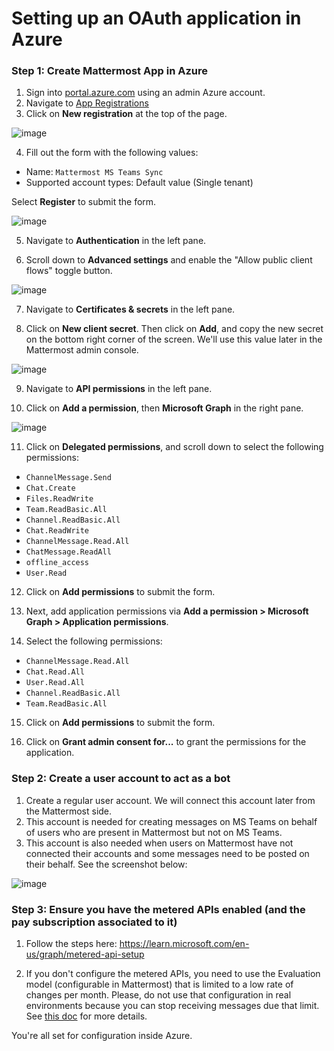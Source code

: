 # Setting up an OAuth application in Azure

### Step 1: Create Mattermost App in Azure

1. Sign into [portal.azure.com](https://portal.azure.com) using an admin Azure account.
2. Navigate to [App Registrations](https://portal.azure.com/#blade/Microsoft_AAD_IAM/ActiveDirectoryMenuBlade/RegisteredApps)
3. Click on **New registration** at the top of the page.

![image](https://user-images.githubusercontent.com/6913320/76347903-be67f580-62dd-11ea-829e-236dd45865a8.png)

4. Fill out the form with the following values:

- Name: `Mattermost MS Teams Sync`
- Supported account types: Default value (Single tenant)

Select **Register** to submit the form.

![image](https://user-images.githubusercontent.com/77336594/226331343-18b8341b-603a-4cd1-b2fa-81b7573938e4.png)

5. Navigate to **Authentication** in the left pane.

6. Scroll down to **Advanced settings** and enable the "Allow public client flows" toggle button.

![image](https://user-images.githubusercontent.com/77336594/226343720-83e95945-31b8-4ff6-8de5-4fe90904adaa.png)

7. Navigate to **Certificates & secrets** in the left pane.

8. Click on **New client secret**. Then click on **Add**, and copy the new secret on the bottom right corner of the screen. We'll use this value later in the Mattermost admin console.

![image](https://user-images.githubusercontent.com/77336594/226332268-93b8fa85-ba5b-4fcc-938b-ca8d642b8521.png)

9. Navigate to **API permissions** in the left pane.

10. Click on **Add a permission**, then **Microsoft Graph** in the right pane.

![image](https://user-images.githubusercontent.com/6913320/76350226-c2961200-62e1-11ea-9080-19a9b75c2aee.png)

11. Click on **Delegated permissions**, and scroll down to select the following permissions:

- `ChannelMessage.Send`
- `Chat.Create`
- `Files.ReadWrite`
- `Team.ReadBasic.All`
- `Channel.ReadBasic.All`
- `Chat.ReadWrite`
- `ChannelMessage.Read.All`
- `ChatMessage.ReadAll`
- `offline_access`
- `User.Read`

12. Click on **Add permissions** to submit the form.

13. Next, add application permissions via **Add a permission > Microsoft Graph > Application permissions**.

14. Select the following permissions:

- `ChannelMessage.Read.All`
- `Chat.Read.All`
- `User.Read.All`
- `Channel.ReadBasic.All`
- `Team.ReadBasic.All`

15. Click on **Add permissions** to submit the form.

16. Click on **Grant admin consent for...** to grant the permissions for the application.

### Step 2: Create a user account to act as a bot

1. Create a regular user account. We will connect this account later from the Mattermost side.
1. This account is needed for creating messages on MS Teams on behalf of users who are present in Mattermost but not on MS Teams.
1. This account is also needed when users on Mattermost have not connected their accounts and some messages need to be posted on their behalf. See the screenshot below:

![image](https://user-images.githubusercontent.com/100013900/232403027-6d3ce866-d404-4ef2-a27b-ef5cc897cb25.png)

### Step 3: Ensure you have the metered APIs enabled (and the pay subscription associated to it)

1. Follow the steps here: https://learn.microsoft.com/en-us/graph/metered-api-setup

1. If you don't configure the metered APIs, you need to use the Evaluation model (configurable in Mattermost) that is limited to a low rate of changes per month. Please, do not use that configuration in real environments because you can stop receiving messages due that limit. See [this doc](https://learn.microsoft.com/en-us/graph/teams-licenses) for more details.

You're all set for configuration inside Azure.
